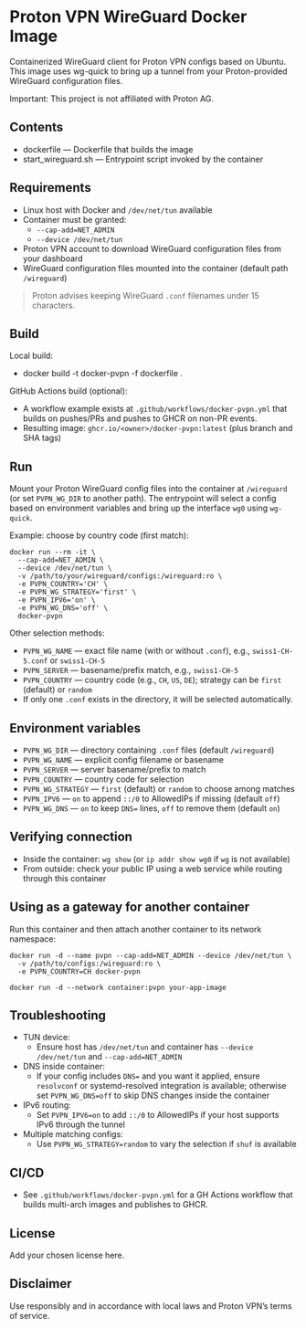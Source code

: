 # Proton VPN WireGuard Docker Image

Containerized WireGuard client for Proton VPN configs based on Ubuntu. This image uses wg-quick to bring up a tunnel from your Proton-provided WireGuard configuration files.

Important: This project is not affiliated with Proton AG.

## Contents

- dockerfile — Dockerfile that builds the image
- start_wireguard.sh — Entrypoint script invoked by the container

## Requirements

- Linux host with Docker and `/dev/net/tun` available
- Container must be granted:
  - `--cap-add=NET_ADMIN`
  - `--device /dev/net/tun`
- Proton VPN account to download WireGuard configuration files from your dashboard
- WireGuard configuration files mounted into the container (default path `/wireguard`)

> Proton advises keeping WireGuard `.conf` filenames under 15 characters.

## Build

Local build:
- docker build -t docker-pvpn -f dockerfile .

GitHub Actions build (optional):
- A workflow example exists at `.github/workflows/docker-pvpn.yml` that builds on pushes/PRs and pushes to GHCR on non-PR events.
- Resulting image: `ghcr.io/<owner>/docker-pvpn:latest` (plus branch and SHA tags)

## Run

Mount your Proton WireGuard config files into the container at `/wireguard` (or set `PVPN_WG_DIR` to another path). The entrypoint will select a config based on environment variables and bring up the interface `wg0` using `wg-quick`.

Example: choose by country code (first match):

```
docker run --rm -it \
  --cap-add=NET_ADMIN \
  --device /dev/net/tun \
  -v /path/to/your/wireguard/configs:/wireguard:ro \
  -e PVPN_COUNTRY='CH' \
  -e PVPN_WG_STRATEGY='first' \
  -e PVPN_IPV6='on' \
  -e PVPN_WG_DNS='off' \
  docker-pvpn
```

Other selection methods:
- `PVPN_WG_NAME` — exact file name (with or without `.conf`), e.g., `swiss1-CH-5.conf` or `swiss1-CH-5`
- `PVPN_SERVER` — basename/prefix match, e.g., `swiss1-CH-5`
- `PVPN_COUNTRY` — country code (e.g., `CH`, `US`, `DE`); strategy can be `first` (default) or `random`
- If only one `.conf` exists in the directory, it will be selected automatically.

## Environment variables

- `PVPN_WG_DIR` — directory containing `.conf` files (default `/wireguard`)
- `PVPN_WG_NAME` — explicit config filename or basename
- `PVPN_SERVER` — server basename/prefix to match
- `PVPN_COUNTRY` — country code for selection
- `PVPN_WG_STRATEGY` — `first` (default) or `random` to choose among matches
- `PVPN_IPV6` — `on` to append `::/0` to AllowedIPs if missing (default `off`)
- `PVPN_WG_DNS` — `on` to keep `DNS=` lines, `off` to remove them (default `on`)

## Verifying connection

- Inside the container: `wg show` (or `ip addr show wg0` if `wg` is not available)
- From outside: check your public IP using a web service while routing through this container

## Using as a gateway for another container

Run this container and then attach another container to its network namespace:

```
docker run -d --name pvpn --cap-add=NET_ADMIN --device /dev/net/tun \
  -v /path/to/configs:/wireguard:ro \
  -e PVPN_COUNTRY=CH docker-pvpn

docker run -d --network container:pvpn your-app-image
```

## Troubleshooting

- TUN device:
  - Ensure host has `/dev/net/tun` and container has `--device /dev/net/tun` and `--cap-add=NET_ADMIN`
- DNS inside container:
  - If your config includes `DNS=` and you want it applied, ensure `resolvconf` or systemd-resolved integration is available; otherwise set `PVPN_WG_DNS=off` to skip DNS changes inside the container
- IPv6 routing:
  - Set `PVPN_IPV6=on` to add `::/0` to AllowedIPs if your host supports IPv6 through the tunnel
- Multiple matching configs:
  - Use `PVPN_WG_STRATEGY=random` to vary the selection if `shuf` is available

## CI/CD

- See `.github/workflows/docker-pvpn.yml` for a GH Actions workflow that builds multi-arch images and publishes to GHCR.

## License

Add your chosen license here.

## Disclaimer

Use responsibly and in accordance with local laws and Proton VPN’s terms of service.
